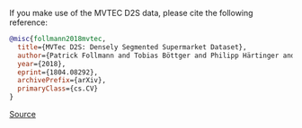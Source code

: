 If you make use of the MVTEC D2S data, please cite the following reference:

``` bibtex
@misc{follmann2018mvtec,
  title={MVTec D2S: Densely Segmented Supermarket Dataset}, 
  author={Patrick Follmann and Tobias Böttger and Philipp Härtinger and Rebecca König and Markus Ulrich},
  year={2018},
  eprint={1804.08292},
  archivePrefix={arXiv},
  primaryClass={cs.CV}
}
```

[Source](https://arxiv.org/abs/1804.08292)
